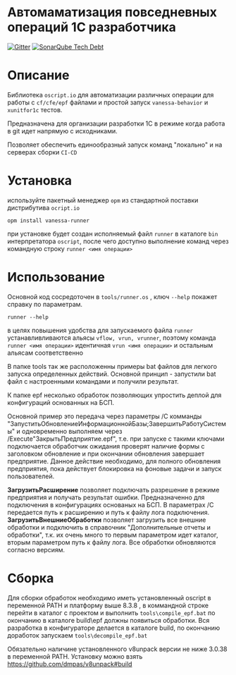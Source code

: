 Автомаматизация повседневных операций 1С разработчика
==
 
[![Gitter](https://badges.gitter.im/silverbulleters/vanessa-runner.svg)](https://gitter.im/silverbulleters/vanessa-runner?utm_source=badge&utm_medium=badge&utm_campaign=pr-badge)
[![SonarQube Tech Debt](https://img.shields.io/sonar/https/sonar.silverbulleters.org/vanessa-runner/tech_debt.svg)](https://sonar.silverbulleters.org/dashboard?id=vanessa-runner)

Описание 
===

Библиотека `oscript.io` для автоматизации различных операции для работы с `cf/cfe/epf` файлами и простой запуск `vanessa-behavior` и `xunitfor1c` тестов. 

Предназначена для организации разработки 1С в режиме когда работа в git идет напрямую с исходниками.

Позволяет обеспечить единообразный запуск команд "локально" и на серверах сборки `CI-CD`

Установка
===

используйте пакетный менеджер `opm` из стандартной поставки дистрибутива `ocript.io`

```
opm install vanessa-runner
```

при установке будет создан исполняемый файл `runner` в каталоге `bin` интерпретатора `oscript`, после чего доступно выполнение команд через командную строку `runner <имя операции>`


Использование
===

Основной код сосредоточен в `tools/runner.os` , ключ `--help` покажет справку по параметрам.

```
runner --help
```

в целях повышения удобства для запускаемого файла `runner` устанавливливаются альясы `vflow, vrun, vrunner`, поэтому команда `runner <имя операции>` идентичная `vrun <имя операции>` и остальным альясам соответственно 

В папке tools так же расположенны примеры bat файлов для легкого запуска определенных действий. 
Основной принцип - запустили bat файл с настроенными командами и получили результат.

К папке epf несколько обработок позволяющих упростить деплой для конфигураций основанных на БСП. 

Основной пример это передача через параметры /C комманды "ЗапуститьОбновлениеИнформационнойБазы;ЗавершитьРаботуСистемы" и одновременно выполняем через /Execute"ЗакрытьПредприятие.epf", т.е. при запуске с такими ключами подключается обработчик ожидания проверят наличие формы с заголовком обновление и при окончании обновления завершает предприятие. Данное действие необходимо, для полного обновления предприятия, пока действует блокировка на фоновые задачи и запуск пользователей.

**ЗагрузитьРасширение** позволяет подключать разрешение в режиме предприятия и получать результат ошибки. Предназначенно для подключения в конфигурациях основаных на БСП. В параметрах /C передается путь к расширению и путь к файлу лога подключения. 
**ЗагрузитьВнешниеОбработки** позволяет загрузить все внешние обработки и подключить в справочник "Дополнительные отчеты и обработки", т.к. их очень много то первым параметром идет каталог, вторым параметром путь к файлу лога. Все обработки обновляются согласно версиям.

Сборка
===

Для сборки обработок необходимо иметь установленный oscript в переменной PATH и платформу выше 8.3.8 , в коммандной строке перейти в каталог с проектом и выполнить ```tools\compile_epf.bat``` по окончанию в каталоге build\epf должны появиться обработки.
Вся разработка в конфигураторе делается в каталоге build, по окончанию доработок запускаем ```tools\decompile_epf.bat``` 

Обязательно наличине установленного v8unpack версии не ниже 3.0.38 в переменной PATH. Установку можно взять https://github.com/dmpas/v8unpack#build

